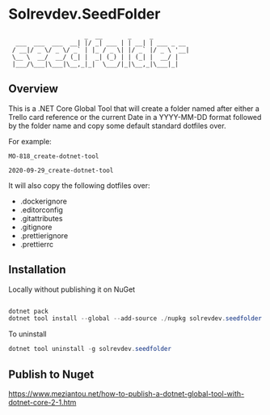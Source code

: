 # Solrevdev.SeedFolder

```
                     _  __       _     _
  ___  ___  ___  __| |/ _| ___ | | __| | ___ _ __
 / __|/ _ \/ _ \/ _` | |_ / _ \| |/ _` |/ _ \ '__|
 \__ \  __/  __/ (_| |  _| (_) | | (_| |  __/ |
 |___/\___|\___|\__,_|_|  \___/|_|\__,_|\___|_|
```


## Overview

This is a .NET Core Global Tool that will create a folder named after either a Trello card reference or the current
Date in a YYYY-MM-DD format followed by the folder name and copy some default standard dotfiles over.

For example:


`MO-818_create-dotnet-tool`

`2020-09-29_create-dotnet-tool`

It will also copy the following dotfiles over:

* .dockerignore
* .editorconfig
* .gitattributes
* .gitignore
* .prettierignore
* .prettierrc

## Installation

Locally without publishing it on NuGet

```powershell

dotnet pack
dotnet tool install --global --add-source ./nupkg solrevdev.seedfolder

```

To uninstall

```powershell
dotnet tool uninstall -g solrevdev.seedfolder
```

## Publish to Nuget

https://www.meziantou.net/how-to-publish-a-dotnet-global-tool-with-dotnet-core-2-1.htm
